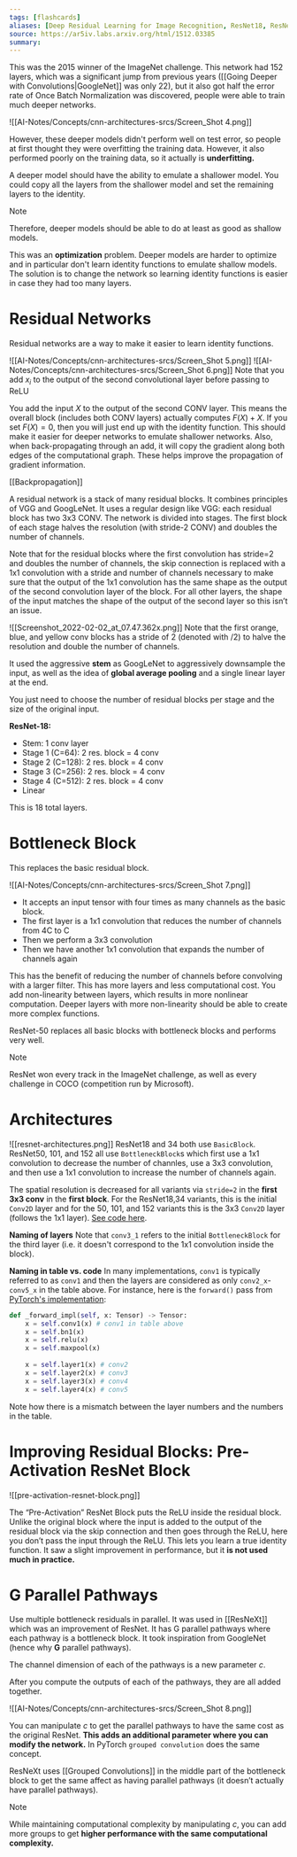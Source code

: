 ```yaml
---
tags: [flashcards]
aliases: [Deep Residual Learning for Image Recognition, ResNet18, ResNet34, ResNet101, ResNet152]
source: https://ar5iv.labs.arxiv.org/html/1512.03385
summary:
---
```

This was the 2015 winner of the ImageNet challenge. This network had 152 layers, which was a significant jump from previous years ([[Going Deeper with Convolutions|GoogleNet]] was only 22), but it also got half the error rate of Once Batch Normalization was discovered, people were able to train much deeper networks. 

![[AI-Notes/Concepts/cnn-architectures-srcs/Screen_Shot 4.png]]

However, these deeper models didn't perform well on test error, so people at first thought they were overfitting the training data. However, it also performed poorly on the training data, so it actually is **underfitting.**

A deeper model should have the ability to emulate a shallower model. You could copy all the layers from the shallower model and set the remaining layers to the identity.

> [!note]
> Therefore, deeper models should be able to do at least as good as shallow models.
> 

This was an **optimization** problem. Deeper models are harder to optimize and in particular don't learn identity functions to emulate shallow models. The solution is to change the network so learning identity functions is easier in case they had too many layers.

# Residual Networks
Residual networks are a way to make it easier to learn identity functions.

![[AI-Notes/Concepts/cnn-architectures-srcs/Screen_Shot 5.png]]
![[AI-Notes/Concepts/cnn-architectures-srcs/Screen_Shot 6.png]]
Note that you add $x_i$ to the output of the second convolutional layer before passing to ReLU

You add the input $X$ to the output of the second CONV layer. This means the overall block (includes both CONV layers) actually computes $F(X) + X$. If you set $F(X) = 0$, then you will just end up with the identity function. This should make it easier for deeper networks to emulate shallower networks. Also, when back-propagating through an add, it will copy the gradient along both edges of the computational graph. These helps improve the propagation of gradient information.

[[Backpropagation]]

A residual network is a stack of many residual blocks. It combines principles of VGG and GoogLeNet. It uses a regular design like VGG: each residual block has two 3x3 CONV. The network is divided into stages. The first block of each stage halves the resolution (with stride-2 CONV) and doubles the number of channels.

Note that for the residual blocks where the first convolution has stride=2 and doubles the number of channels, the skip connection is replaced with a 1x1 convolution with a stride and number of channels necessary to make sure that the output of the 1x1 convolution has the same shape as the output of the second convolution layer of the block. For all other layers, the shape of the input matches the shape of the output of the second layer so this isn’t an issue.

![[Screenshot_2022-02-02_at_07.47.362x.png]]
Note that the first orange, blue, and yellow conv blocks has a stride of 2 (denoted with /2) to halve the resolution and double the number of channels.

It used the aggressive **stem** as GoogLeNet to aggressively downsample the input, as well as the idea of **global average pooling** and a single linear layer at the end.

You just need to choose the number of residual blocks per stage and the size of the original input. 

**ResNet-18:**
- Stem: 1 conv layer
- Stage 1 (C=64): 2 res. block = 4 conv
- Stage 2 (C=128): 2 res. block = 4 conv
- Stage 3 (C=256): 2 res. block = 4 conv
- Stage 4 (C=512): 2 res. block = 4 conv
- Linear

This is 18 total layers.

# Bottleneck Block
This replaces the basic residual block.

![[AI-Notes/Concepts/cnn-architectures-srcs/Screen_Shot 7.png]]

- It accepts an input tensor with four times as many channels as the basic block.
- The first layer is a 1x1 convolution that reduces the number of channels from 4C to C
- Then we perform a 3x3 convolution
- Then we have another 1x1 convolution that expands the number of channels again

This has the benefit of reducing the number of channels before convolving with a larger filter. This has more layers and less computational cost. You add non-linearity between layers, which results in more nonlinear computation. Deeper layers with more non-linearity should be able to create more complex functions. 

ResNet-50 replaces all basic blocks with bottleneck blocks and performs very well.

> [!note]
> ResNet won every track in the ImageNet challenge, as well as every challenge in COCO (competition run by Microsoft).
> 

# Architectures
![[resnet-architectures.png]]
ResNet18 and 34 both use `BasicBlock`. ResNet50, 101, and 152 all use `BottleneckBlock`s which first use a 1x1 convolution to decrease the number of channles, use a 3x3 convolution, and then use a 1x1 convolution to increase the number of channels again.

The spatial resolution is decreased for all variants via `stride=2` in the **first 3x3 conv** in the **first block**. For the ResNet18,34 variants, this is the initial `Conv2D` layer and for the 50, 101, and 152 variants this is the 3x3 `Conv2D` layer (follows the 1x1 layer). [See code here](https://github.com/kuangliu/pytorch-cifar/blob/master/models/resnet.py).

**Naming of layers**
Note that `conv3_1` refers to the initial `BottleneckBlock` for the third layer (i.e. it doesn't correspond to the 1x1 convolution inside the block).

**Naming in table vs. code**
In many implementations, `conv1` is typically referred to as `conv1` and then the layers are considered as only `conv2_x`-`conv5_x` in the table above. For instance, here is the `forward()` pass from [PyTorch's implementation](https://github.com/pytorch/vision/blob/474d87b8a942eb0d5f22f5d98120c6f8961c798e/torchvision/models/resnet.py#L266): 
```python
def _forward_impl(self, x: Tensor) -> Tensor:
    x = self.conv1(x) # conv1 in table above
    x = self.bn1(x)
    x = self.relu(x)
    x = self.maxpool(x)
    
    x = self.layer1(x) # conv2
    x = self.layer2(x) # conv3
    x = self.layer3(x) # conv4
    x = self.layer4(x) # conv5
```
Note how there is a mismatch between the layer numbers and the numbers in the table.

# Improving Residual Blocks: Pre-Activation ResNet Block
![[pre-activation-resnet-block.png]]

The “Pre-Activation” ResNet Block puts the ReLU inside the residual block. Unlike the original block where the input is added to the output of the residual block via the skip connection and then goes through the ReLU, here you don’t pass the input through the ReLU. This lets you learn a true identity function. It saw a slight improvement in performance, but it **is not used much in practice.**

# G Parallel Pathways
Use multiple bottleneck residuals in parallel. It was used in [[ResNeXt]] which was an improvement of ResNet. It has G parallel pathways where each pathway is a bottleneck block. It took inspiration from GoogleNet (hence why **G** parallel pathways). 

The channel dimension of each of the pathways is a new parameter $c$.

After you compute the outputs of each of the pathways, they are all added together. 

![[AI-Notes/Concepts/cnn-architectures-srcs/Screen_Shot 8.png]]

You can manipulate $c$ to get the parallel pathways to have the same cost as the original ResNet. **This adds an additional parameter where you can modify the network.** In PyTorch `grouped convolution` does the same concept.

ResNeXt uses [[Grouped Convolutions]] in the middle part of the bottleneck block to get the same affect as having parallel pathways (it doesn’t actually have parallel pathways).

> [!note]
> While maintaining computational complexity by manipulating $c$, you can add more groups to get **higher performance with the same computational complexity.**
> 